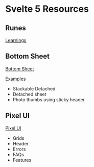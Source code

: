 
# Svelte 5 Resources

## Runes

[Learnings](https://runed.dev/docs/getting-started)

## Bottom Sheet

[Bottom Sheet](https://github.com/devantic/diaper)

[Examples](https://diaperbs.vercel.app)

- Stackable Detached
- Detached sheet
- Photo thumbs using sticky header

## Pixel UI

[Pixel UI](https://pixelui.dev/components)

- Grids
- Header
- Errors
- FAQs
- Features
